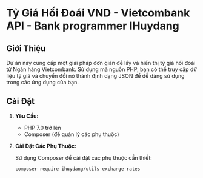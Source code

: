 # Tỷ Giá Hối Đoái VND - Vietcombank API - Bank programmer IHuydang

## Giới Thiệu

Dự án này cung cấp một giải pháp đơn giản để lấy và hiển thị tỷ giá hối đoái từ Ngân hàng Vietcombank. Sử dụng mã nguồn PHP, bạn có thể truy cập dữ liệu tỷ giá và chuyển đổi nó thành định dạng JSON để dễ dàng sử dụng trong các ứng dụng của bạn.

## Cài Đặt

1. **Yêu Cầu:**
   - PHP 7.0 trở lên
   - Composer (để quản lý các phụ thuộc)

2. **Cài Đặt Các Phụ Thuộc:**

   Sử dụng Composer để cài đặt các phụ thuộc cần thiết:
   ```bash
   composer require ihuydang/utils-exchange-rates
   
